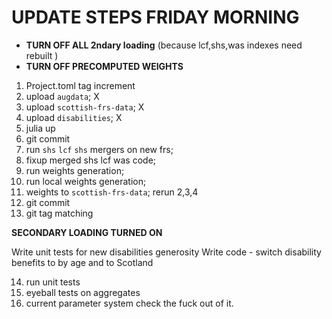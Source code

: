 # UPDATE STEPS FRIDAY MORNING 

* **TURN OFF ALL 2ndary loading** (because lcf,shs,was indexes need rebuilt )
* **TURN OFF PRECOMPUTED WEIGHTS**

1. Project.toml tag increment
2. upload `augdata`; X
3. upload `scottish-frs-data`; X
4. upload `disabilities`; X
5. julia up
6. git commit
7. run `shs` `lcf` `shs` mergers on new frs;
8. fixup merged shs lcf was code;
9. run weights generation;
10. run local weights generation;
11. weights to  `scottish-frs-data`; rerun 2,3,4
12. git commit
13. git tag matching

**SECONDARY LOADING TURNED ON**

Write unit tests for new disabilities generosity
Write code - switch disability benefits to by age and to Scotland

14. run unit tests
15. eyeball tests on aggregates 
16. current parameter system check the fuck out of it.
